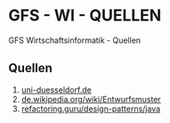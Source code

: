 # GFS - WI - QUELLEN
GFS Wirtschaftsinformatik - Quellen

## Quellen
1. [uni-duesseldorf.de](https://dbs.cs.uni-duesseldorf.de/lehre/docs/java/javabuch/html/k100067.html#:~:text=Design%2DPatterns%20stellen%20wie%20Datenstrukturen,es%2C%20Softwaredesigns%20Namen%20zu%20geben.)
2. [de.wikipedia.org/wiki/Entwurfsmuster](https://de.wikipedia.org/wiki/Entwurfsmuster#:~:text=Entwurfsmuster%20(englisch%20design%20patterns)%20sind,einem%20bestimmten%20Zusammenhang%20einsetzbar%20ist.)
3. [refactoring.guru/design-patterns/java](https://refactoring.guru/design-patterns/java)
